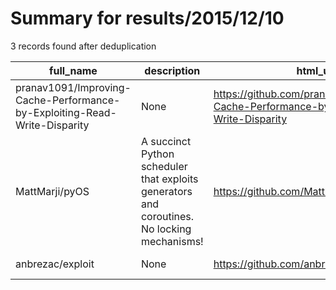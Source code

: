 
# Summary for results/2015/12/10
    
3 records found after deduplication

| full_name | description | html_url | matched_list | matched_count | pushed_at | size | stargazers_count | language | forks_count | vul_ids |
|---------------------------------------------------------------------------|---------------------------------------------------------------------------------------------|----------------------------------------------------------------------------------------------|----------------|-----------------|---------------------------|--------|--------------------|------------|---------------|-----------|
| pranav1091/Improving-Cache-Performance-by-Exploiting-Read-Write-Disparity | None | https://github.com/pranav1091/Improving-Cache-Performance-by-Exploiting-Read-Write-Disparity | ['exploit'] | 1 | 2015-12-10 10:09:27+00:00 | 707 | 0 | C++ | 0 | [] |
| MattMarji/pyOS | A succinct Python scheduler that exploits generators and coroutines. No locking mechanisms! | https://github.com/MattMarji/pyOS | ['exploit'] | 1 | 2015-12-10 02:53:14+00:00 | 1 | 0 | Python | 1 | [] |
| anbrezac/exploit | None | https://github.com/anbrezac/exploit | ['exploit'] | 1 | 2015-12-10 07:25:29+00:00 | 0 | 0 | | 0 | [] |
